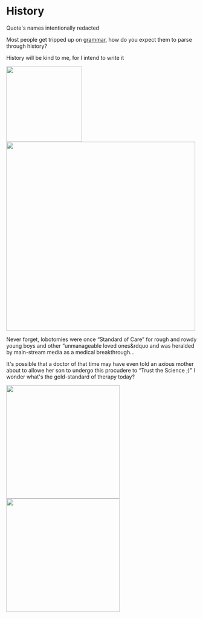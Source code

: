 # History

Quote's names intentionally redacted

Most people get tripped up on [grammar](), how do you expect them to parse through history?

History will be kind to me, for I intend to write it

<img src=".pix/pug1.avif" style="width: 200px; height: auto;">

<img src=".pix/lobotomy.avif" style="width: 500px; height: auto;">

Never forget, lobotomies were once &ldquo;Standard of Care&rdquo; for rough and rowdy young boys and other &ldquo;unmanageable loved ones&rdquo and was heralded by main-stream media as a medical breakthrough&hellip;

It's possible that a doctor of that time may have even told an axious mother about to allowe her son to undergo this procudere to &ldquo;Trust the Science ;)&rdquo; I wonder what's the gold-standard of therapy today?

<img src=".pix/heiro.avif" style="width: 300px; height: auto;">
<img src=".pix/eminem_hitler.avif" style="width: 300px; height: auto;">
